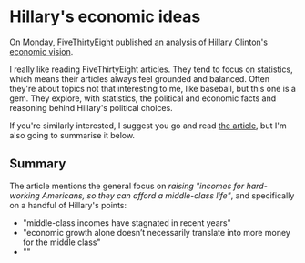 Hillary's economic ideas
===

On Monday, [FiveThirtyEight][] published [an analysis of Hillary Clinton's economic vision][vision].

I really like reading FiveThirtyEight articles. They tend to focus on statistics, which means their articles always feel grounded and balanced. Often they're about topics not that interesting to me, like baseball, but this one is a gem. They explore, with statistics, the political and economic facts and reasoning behind Hillary's political choices.

If you're similarly interested, I suggest you go and read [the article][vision], but I'm also going to summarise it below.

Summary
---

The article mentions the general focus on *raising "incomes for hard-working Americans, so they can afford a middle-class life"*, and specifically on a handful of Hillary's points:

- "middle-class incomes have stagnated in recent years"
- "economic growth alone doesn’t necessarily translate into more money for the middle class"
- ""

[FiveThirtyEight]: http://fivethirtyeight.com/
[vision]: http://fivethirtyeight.com/features/the-numbers-behind-hillary-clintons-economic-vision/ "The Numbers Behind Hillary Clinton’s Economic Vision"
